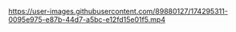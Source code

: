 


https://user-images.githubusercontent.com/89880127/174295311-0095e975-e87b-44d7-a5bc-e12fd15e01f5.mp4

